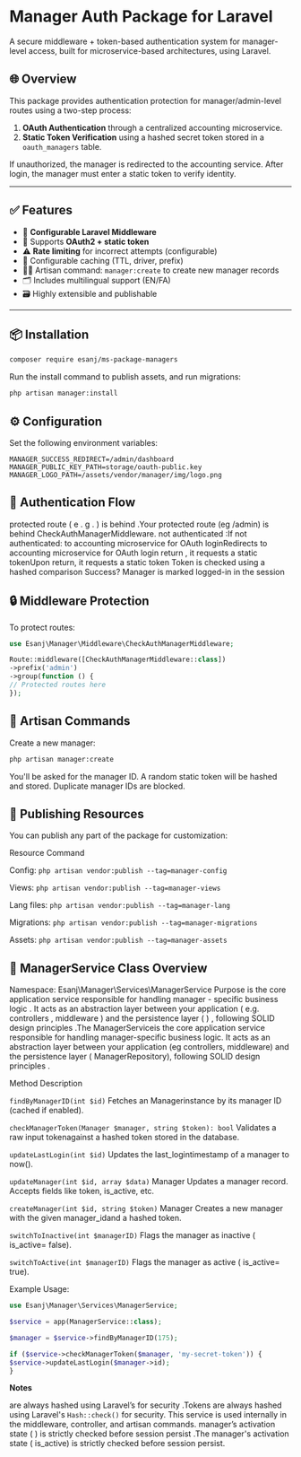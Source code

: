 # Manager Auth Package for Laravel

A secure middleware + token-based authentication system for manager-level access, built for microservice-based
architectures, using Laravel.

## 🌐 Overview

This package provides authentication protection for manager/admin-level routes using a two-step process:

1. **OAuth Authentication** through a centralized accounting microservice.
2. **Static Token Verification** using a hashed secret token stored in a `oauth_managers` table.

If unauthorized, the manager is redirected to the accounting service. After login, the manager must enter a static token
to verify identity.

---

## ✅ Features

- 🧩 **Configurable Laravel Middleware**
- 🔐 Supports **OAuth2 + static token**
- ⚠️ **Rate limiting** for incorrect attempts (configurable)
- 💾 Configurable caching (TTL, driver, prefix)
- 🧑‍💼 Artisan command: `manager:create` to create new manager records
- 🗂️ Includes multilingual support (EN/FA)
- 🗃️ Highly extensible and publishable

---

## 📦 Installation

```bash
composer require esanj/ms-package-managers
```

Run the install command to publish assets, and run migrations:

```bash
php artisan manager:install
```

## ⚙️ Configuration

Set the following environment variables:

```
MANAGER_SUCCESS_REDIRECT=/admin/dashboard
MANAGER_PUBLIC_KEY_PATH=storage/oauth-public.key
MANAGER_LOGO_PATH=/assets/vendor/manager/img/logo.png
```

## 🔑 Authentication Flow

protected route ( e . g . ) is behind .Your protected route (eg /admin) is behind CheckAuthManagerMiddleware.
not authenticated :If not authenticated:
to accounting microservice for OAuth loginRedirects to accounting microservice for OAuth login
return , it requests a static tokenUpon return, it requests a static token
Token is checked using a hashed comparison
Success? Manager is marked logged-in in the session

## 🔒 Middleware Protection

To protect routes:

```php
use Esanj\Manager\Middleware\CheckAuthManagerMiddleware;

Route::middleware([CheckAuthManagerMiddleware::class])
->prefix('admin')
->group(function () {
// Protected routes here
});
```

## 🔨 Artisan Commands

Create a new manager:

```bash
php artisan manager:create
```

You'll be asked for the manager ID. A random static token will be hashed and stored. Duplicate manager IDs are blocked.

## 🎯 Publishing Resources

You can publish any part of the package for customization:

Resource Command

Config:    ```php artisan vendor:publish --tag=manager-config```

Views: ```php artisan vendor:publish --tag=manager-views```

Lang files:    ```php artisan vendor:publish --tag=manager-lang```

Migrations:    ```php artisan vendor:publish --tag=manager-migrations```

Assets:    ```php artisan vendor:publish --tag=manager-assets```

## 💼 ManagerService Class Overview

Namespace: Esanj\Manager\Services\ManagerService
Purpose is the core application service responsible for handling manager - specific business logic . It acts as an abstraction layer between your application ( e.g. controllers , middleware ) and the persistence layer ( ) , following SOLID design principles .​​​The ManagerServiceis the core application service responsible for handling manager-specific business logic. It acts as an abstraction layer between your application (eg controllers, middleware) and the persistence layer ( ManagerRepository), following SOLID design principles .

Method Description

```findByManagerID(int $id)```	Fetches an Managerinstance by its manager ID (cached if enabled).

```checkManagerToken(Manager $manager, string $token): bool```	Validates a raw input tokenagainst a hashed token stored in the database.

```updateLastLogin(int $id)```	Updates the last_logintimestamp of a manager to now().

```updateManager(int $id, array $data)``` Manager	Updates a manager record. Accepts fields like token, is_active, etc.

```createManager(int $id, string $token)``` Manager	Creates a new manager with the given manager_idand a hashed token.

```switchToInactive(int $managerID)```	Flags the manager as inactive ( is_active= false).

```switchToActive(int $managerID)```	Flags the manager as active ( is_active= true).

Example Usage:
```php
use Esanj\Manager\Services\ManagerService;

$service = app(ManagerService::class);

$manager = $service->findByManagerID(175);

if ($service->checkManagerToken($manager, 'my-secret-token')) {
$service->updateLastLogin($manager->id);
}
```
**Notes**

are always hashed using Laravel’s for security .Tokens are always hashed using Laravel's `Hash::check()` for security.
This service is used internally in the middleware, controller, and artisan commands.
manager’s activation state ( ) is strictly checked before session persist .The manager's activation state ( is_active) is strictly checked before session persist.
